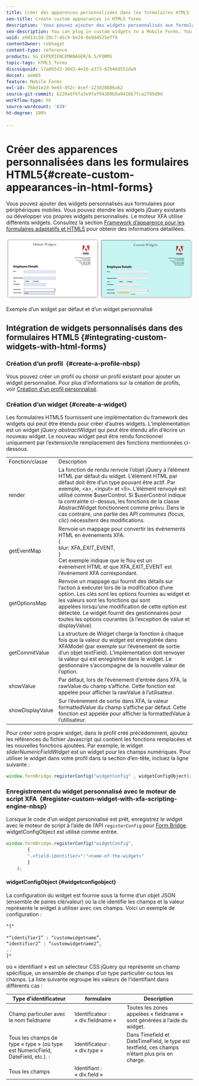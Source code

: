 ```yaml
---
title: Créer des apparences personnalisées dans les formulaires HTML5
seo-title: Create custom appearances in HTML5 forms
description: 'Vous pouvez ajouter des widgets personnalisés aux formulaires pour périphériques mobiles. Vous pouvez étendre les widgets jQuery existants ou développer vos propres widgets personnalisés. '
seo-description: You can plug in custom widgets to a Mobile Forms. You can extend existing jQuery Widgets or develop your own custom widgets.
uuid: a9013c3d-20c7-45c9-be24-8e9d4525eff8
contentOwner: robhagat
content-type: reference
products: SG_EXPERIENCEMANAGER/6.5/FORMS
topic-tags: hTML5_forms
discoiquuid: 17a86543-30d3-4e16-a373-67b46d551da9
docset: aem65
feature: Mobile Forms
exl-id: 76bd1e2d-9e65-452c-8cef-123d28886a62
source-git-commit: b220adf6fa3e9faf94389b9a9416b7fca2f89d9d
workflow-type: ht
source-wordcount: '639'
ht-degree: 100%

---
```


# Créer des apparences personnalisées dans les formulaires HTML5{#create-custom-appearances-in-html-forms}

Vous pouvez ajouter des widgets personnalisés aux formulaires pour périphériques mobiles. Vous pouvez étendre les widgets jQuery existants ou développer vos propres widgets personnalisés. Le moteur XFA utilise différents widgets. Consultez la section [Framework d’apparence pour les formulaires adaptatifs et HTML5](/help/forms/using/introduction-widgets.md) pour obtenir des informations détaillées.

![Exemple d’un widget par défaut et d’un widget personnalisé](assets/custom-widgets.jpg)

Exemple d’un widget par défaut et d’un widget personnalisé

## Intégration de widgets personnalisés dans des formulaires HTML5 {#integrating-custom-widgets-with-html-forms}

### Création d’un profil  {#create-a-profile-nbsp}

Vous pouvez créer un profil ou choisir un profil existant pour ajouter un widget personnalisé. Pour plus d’informations sur la création de profils, voir [Création d’un profil personnalisé](/help/forms/using/custom-profile.md).

### Création d’un widget {#create-a-widget}

Les formulaires HTML5 fournissent une implémentation du framework des widgets qui peut être étendu pour créer d’autres widgets. L’implémentation est un widget jQuery *abstractWidget* qui peut être étendu afin d’écrire un nouveau widget. Le nouveau widget peut être rendu fonctionnel uniquement par l’extension/le remplacement des fonctions mentionnées ci-dessous.

<table>
 <tbody>
  <tr>
   <td>Fonction/classe</td>
   <td>Description</td>
  </tr>
  <tr>
   <td>render</td>
   <td>La fonction de rendu renvoie l’objet jQuery à l’élément HTML par défaut du widget. L’élément HTML par défaut doit être d’un type pouvant être actif. Par exemple, &lt;a&gt;, &lt;input&gt; et &lt;li&gt;. L’élément renvoyé est utilisé comme $userControl. Si $userControl indique la contrainte ci-dessus, les fonctions de la classe AbstractWidget fonctionnent comme prévu. Dans le cas contraire, une partie des API communes (focus, clic) nécessitent des modifications. </td>
  </tr>
  <tr>
   <td>getEventMap</td>
   <td>Renvoie un mappage pour convertir les événements HTML en événements XFA. <br /> {<br /> blur: XFA_EXIT_EVENT,<br /> }<br /> Cet exemple indique que le flou est un événement HTML et que XFA_EXIT_EVENT est l’événement XFA correspondant. </td>
  </tr>
  <tr>
   <td>getOptionsMap</td>
   <td>Renvoie un mappage qui fournit des détails sur l’action à exécuter lors de la modification d’une option. Les clés sont les options fournies au widget et les valeurs sont les fonctions qui sont appelées lorsqu’une modification de cette option est détectée. Le widget fournit des gestionnaires pour toutes les options courantes (à l’exception de value et displayValue)</td>
  </tr>
  <tr>
   <td>getCommitValue</td>
   <td>La structure de Widget charge la fonction à chaque fois que la valeur du widget est enregistrée dans XFAModel (par exemple sur l’événement de sortie d’un objet textField). L’implémentation doit renvoyer la valeur qui est enregistrée dans le widget. Le gestionnaire s’accompagne de la nouvelle valeur de l’option.</td>
  </tr>
  <tr>
   <td>showValue</td>
   <td>Par défaut, lors de l’événement d’entrée dans XFA, la rawValue du champ s’affiche. Cette fonction est appelée pour afficher la rawValue à l’utilisateur. </td>
  </tr>
  <tr>
   <td>showDisplayValue</td>
   <td>Sur l’événement de sortie dans XFA, la valeur formattedValue du champ s’affiche par défaut. Cette fonction est appelée pour afficher la formattedValue à l’utilisateur. </td>
  </tr>
 </tbody>
</table>

Pour créer votre propre widget, dans le profil créé précédemment, ajoutez les références du fichier Javascript qui contient les fonctions remplacées et les nouvelles fonctions ajoutées. Par exemple, le widget *sliderNumericFieldWidget* est un widget pour les champs numériques. Pour utiliser le widget dans votre profil dans la section d’en-tête, incluez la ligne suivante :

```javascript
window.formBridge.registerConfig("widgetConfig" , widgetConfigObject);
```

### Enregistrement du widget personnalisé avec le moteur de script XFA  {#register-custom-widget-with-xfa-scripting-engine-nbsp}

Lorsque le code d’un widget personnalisé est prêt, enregistrez le widget avec le moteur de script à l’aide de l’API `registerConfig` pour [Form Bridge](/help/forms/using/form-bridge-apis.md). widgetConfigObject est utilisé comme entrée.

```javascript
window.formBridge.registerConfig("widgetConfig",
        {
        ".<field-identifier>":"<name-of-the-widget>"
        }
    );
```

#### widgetConfigObject {#widgetconfigobject}

La configuration du widget est fournie sous la forme d’un objet JSON (ensemble de paires clé/valeur) où la clé identifie les champs et la valeur représente le widget à utiliser avec ces champs. Voici un exemple de configuration :

```
*{*

*“identifier1” : “customwidgetname”,
“identifier2” : “customwidgetname2”,
..
}*
```

où « identifiant » est un sélecteur CSS jQuery qui représente un champ spécifique, un ensemble de champs d’un type particulier ou tous les champs. La liste suivante regroupe les valeurs de l’identifiant dans différents cas :

| Type d’identificateur | formulaire | Description |
|---|---|---|
| Champ particulier avec le nom fieldname | Identificateur : « div.fieldname » | Toutes les zones appelées « fieldname » sont générées à l’aide du widget. |
| Tous les champs de type « type » (où type est NumericField, DateField, etc.). : | Identificateur : « div.type » | Dans Timefield et DateTimeField, le type est textfield, ces champs n’étant plus pris en charge. |
| Tous les champs | Identifiant : « div.field » |  |
